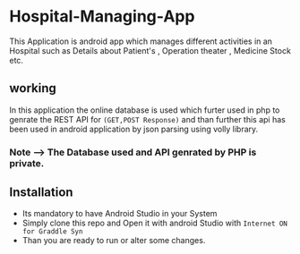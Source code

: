 # Hospital-Managing-App
This Application is android app which manages different activities in an Hospital such as Details about Patient's , Operation theater , Medicine Stock etc.

## working 
In this application the online database is used which furter used in php to genrate the REST API for `(GET,POST Response)` and than further this api has been used in android application by json parsing using volly library.

### Note --> The Database used and API genrated by PHP is private.

## Installation
* Its mandatory to have Android Studio in your System
* Simply clone this repo and Open it with android Studio with `Internet ON for Graddle Syn` 
* Than you are ready to run or alter some changes.
